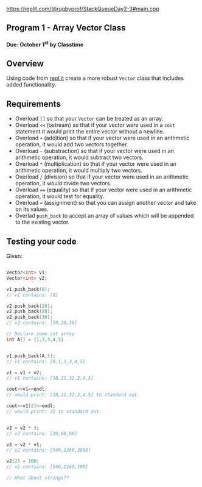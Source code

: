 https://replit.com/@rugbyprof/StackQueueDay2-3#main.cpp

## Program 1 - Array Vector Class
#### Due: October 1<sup>st</sup> by Classtime

## Overview

Using code from [repl.it](https://repl.it/@rugbyprof/p02-starter) create a more robust `Vector` class that includes added functionality.


## Requirements
- Overload `[]` so that your `Vector` can be treated as an array. 
- Overload `<<` (ostream) so that if your vector were used in a `cout` statement it would print the entire vector without a newline.
- Overload `+` (addition) so that if your vector were used in an arithmetic operation, it would add two vectors together. 
- Overload `-` (substraction) so that if your vector were used in an arithmetic operation, it would subtract two vectors. 
- Overload `*` (multiplication) so that if your vector were used in an arithmetic operation, it would multiply two vectors. 
- Overload `/` (division) so that if your vector were used in an arithmetic operation, it would divide two vectors. 
- Overload `==` (equality) so that if your vector were used in an arithmetic operation, it would test for equality. 
- Overload `=` (assignment) so that you can assign another vector and take on its values.
- Overlad `push_back` to accept an array of values which will be appended to the existing vector.


## Testing your code

Given:

```cpp

Vector<int> v1;
Vector<int> v2;

v1.push_back(8);
// v1 contains: [8]

v2.push_back(10);
v2.push_back(20);
v2.push_back(30);
// v2 contains: [10,20,30]

// Declare some int array
int A[] = {1,2,3,4,5}


v1.push_back(A,5);
// v1 contains: [8,1,2,3,4,5]

v1 = v1 + v2;
// v1 contains: [18,21,32,3,4,5]

cout<<v1<<endl;
// would print: [18,21,32,3,4,5] to standard out.

cout<<v1[2]<<endl;
// would print: 32 to standard out.


v2 = v2 * 3;
// v2 contains: [30,60,90]

v2 = v2 * v1;
// v2 contains: [540,1260,2880]

v2[2] = 100;
// v2 contains: [540,1260,100]

// What about strings??

```


